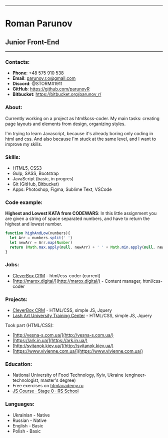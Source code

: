 *****

# Roman Parunov
## Junior Front-End

-----

### Contacts:
* __Phone__: +48 575 910 538
* __Email__: parunov.r.o@gmail.com
* __Discord__: @STORM#1911
* __GitHub__: https://github.com/parunovR
* __Bitbucket__: https://bitbucket.org/parunov_r/

### About:
Currently working on a project as html&css-coder. My main tasks: creating page layouts and elements from design, organizing styles.

I'm trying to learn Javascript, because it's already boring only coding in html and css. And also because I'm stuck at the same level, and I want to improve my skills.

### Skills:
* HTML5, CSS3
* Gulp, SASS, Bootstrap
* JavaScript (basic, in progres)
* Git (GitHub, Bitbucket)
* Apps: Photoshop, Figma, Sublime Text, VSCode

### Code example:
__Highest and Lowest KATA from CODEWARS__: In this little assignment you are given a string of space separated numbers, and have to return the highest and lowest number.

```javascript
function highAndLow(numbers){
  let Arr = numbers.split(' ')
  let newArr = Arr.map(Number)
  return (Math.max.apply(null, newArr) + ' ' + Math.min.apply(null, newArr))
}
```

### Jobs:
* [CleverBox CRM](https://cleverbox-crm.com/) - html/css-coder (current)
* [http://marox.digital/](http://marox.digital/) - Content manager, html/css-coder

### Projects:
* [CleverBox CRM](https://cleverbox-crm.com/) - HTML/CSS, simple JS, Jquery
* [Lash Art University Training Center](https://lashart.university/) - HTML/CSS, simple JS, Jquery

Took part (HTML/CSS):
* [http://vesna-s.com.ua/](http://vesna-s.com.ua/)
* [https://ark.in.ua/](https://ark.in.ua/)
* [http://svitanok.kiev.ua/](http://svitanok.kiev.ua/)
* [https://www.vivienne.com.ua/](https://www.vivienne.com.ua/)

### Education:
* National University of Food Technology, Kyiv, Ukraine (engineer-technologist, master's degree)
* Free exercises on [htmlacademy.ru](https://htmlacademy.ru/courses)
* [JS Course · Stage 0 · RS School](https://rs.school/js-stage0/)

### Languages:
* Ukrainian - Native
* Russian - Native
* English - Basic
* Polish - Basic